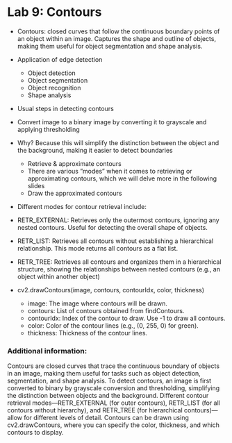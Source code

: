 # Lab 9: Contours
- Contours: closed curves that follow the continuous boundary points of an
object within an image. Captures the shape and outline of objects, making
them useful for object segmentation and shape analysis.
- Application of edge detection
  - Object detection
  - Object segmentation
  - Object recognition
  - Shape analysis


- Usual steps in detecting contours
- Convert image to a binary image by converting it to grayscale and applying
thresholding
- Why? Because this will simplify the distinction between the object and the
background, making it easier to detect boundaries
  - Retrieve & approximate contours
  - There are various ”modes” when it comes to retrieving or approximating contours,
  which we will delve more in the following slides
  - Draw the approximated contours

- Different modes for contour retrieval include:
- RETR_EXTERNAL: Retrieves only the outermost contours, ignoring any nested
contours. Useful for detecting the overall shape of objects.
- RETR_LIST: Retrieves all contours without establishing a hierarchical
relationship. This mode returns all contours as a flat list.
- RETR_TREE: Retrieves all contours and organizes them in a hierarchical
structure, showing the relationships between nested contours (e.g., an object
within another object)

- cv2.drawContours(image, contours, contourIdx, color, thickness)
  - image: The image where contours will be drawn.
  - contours: List of contours obtained from findContours.
  - contourIdx: Index of the contour to draw. Use -1 to draw all contours.
  - color: Color of the contour lines (e.g., (0, 255, 0) for green).
  - thickness: Thickness of the contour lines.


### Additional information:
Contours are closed curves that trace the continuous boundary of objects in an image, making them useful for tasks such as object detection, segmentation, and shape analysis. To detect contours, an image is first converted to binary by grayscale conversion and thresholding, simplifying the distinction between objects and the background. Different contour retrieval modes—RETR_EXTERNAL (for outer contours), RETR_LIST (for all contours without hierarchy), and RETR_TREE (for hierarchical contours)—allow for different levels of detail. Contours can be drawn using cv2.drawContours, where you can specify the color, thickness, and which contours to display.
